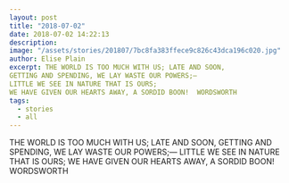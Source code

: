 ```yaml
---
layout: post
title: "2018-07-02"
date: 2018-07-02 14:22:13
description: 
image: "/assets/stories/201807/7bc8fa383ffece9c826c43dca196c020.jpg"
author: Elise Plain
excerpt: THE WORLD IS TOO MUCH WITH US; LATE AND SOON,
GETTING AND SPENDING, WE LAY WASTE OUR POWERS;—
LITTLE WE SEE IN NATURE THAT IS OURS;
WE HAVE GIVEN OUR HEARTS AWAY, A SORDID BOON!  WORDSWORTH
tags: 
  - stories
  - all
---
```


THE WORLD IS TOO MUCH WITH US; LATE AND SOON,
GETTING AND SPENDING, WE LAY WASTE OUR POWERS;—
LITTLE WE SEE IN NATURE THAT IS OURS;
WE HAVE GIVEN OUR HEARTS AWAY, A SORDID BOON!  WORDSWORTH
<p></p>
